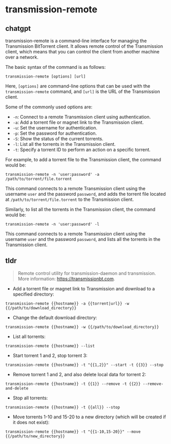 # transmission-remote 
## chatgpt 
transmission-remote is a command-line interface for managing the Transmission BitTorrent client. It allows remote control of the Transmission client, which means that you can control the client from another machine over a network.

The basic syntax of the command is as follows:

```
transmission-remote [options] [url]
```

Here, `[options]` are command-line options that can be used with the `transmission-remote` command, and `[url]` is the URL of the Transmission client.

Some of the commonly used options are:

- `-n`: Connect to a remote Transmission client using authentication.
- `-a`: Add a torrent file or magnet link to the Transmission client.
- `-u`: Set the username for authentication.
- `-p`: Set the password for authentication.
- `-S`: Show the status of the current torrents.
- `-l`: List all the torrents in the Transmission client.
- `-t`: Specify a torrent ID to perform an action on a specific torrent.

For example, to add a torrent file to the Transmission client, the command would be:

```
transmission-remote -n 'user:password' -a /path/to/torrent/file.torrent
```

This command connects to a remote Transmission client using the username `user` and the password `password`, and adds the torrent file located at `/path/to/torrent/file.torrent` to the Transmission client.

Similarly, to list all the torrents in the Transmission client, the command would be:

```
transmission-remote -n 'user:password' -l
```

This command connects to a remote Transmission client using the username `user` and the password `password`, and lists all the torrents in the Transmission client. 

## tldr 
 
> Remote control utility for transmission-daemon and transmission.
> More information: <https://transmissionbt.com>.

- Add a torrent file or magnet link to Transmission and download to a specified directory:

`transmission-remote {{hostname}} -a {{torrent|url}} -w {{/path/to/download_directory}}`

- Change the default download directory:

`transmission-remote {{hostname}} -w {{/path/to/download_directory}}`

- List all torrents:

`transmission-remote {{hostname}} --list`

- Start torrent 1 and 2, stop torrent 3:

`transmission-remote {{hostname}} -t "{{1,2}}" --start -t {{3}} --stop`

- Remove torrent 1 and 2, and also delete local data for torrent 2:

`transmission-remote {{hostname}} -t {{1}} --remove -t {{2}} --remove-and-delete`

- Stop all torrents:

`transmission-remote {{hostname}} -t {{all}} --stop`

- Move torrents 1-10 and 15-20 to a new directory (which will be created if it does not exist):

`transmission-remote {{hostname}} -t "{{1-10,15-20}}" --move {{/path/to/new_directory}}`
